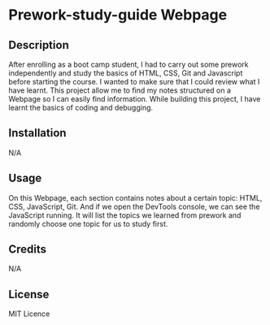 # Prework-study-guide Webpage


## Description
 After enrolling as a boot camp student, I had to carry out some prework independently and study the basics of HTML, CSS, Git and Javascript before starting the course. 
 I wanted to make sure that I could review what I have learnt. This project allow me to find my notes structured on a Webpage so I can easily find information.
 While building this project, I have learnt the basics of coding and debugging. 


## Installation

N/A


## Usage

On this Webpage, each section contains notes about a certain topic: HTML, CSS, JavaScript, Git. And if we open the DevTools console, we can see the JavaScript running. It will list the topics we learned from prework and randomly choose one topic for us to study first.


## Credits

N/A


## License

MIT Licence

